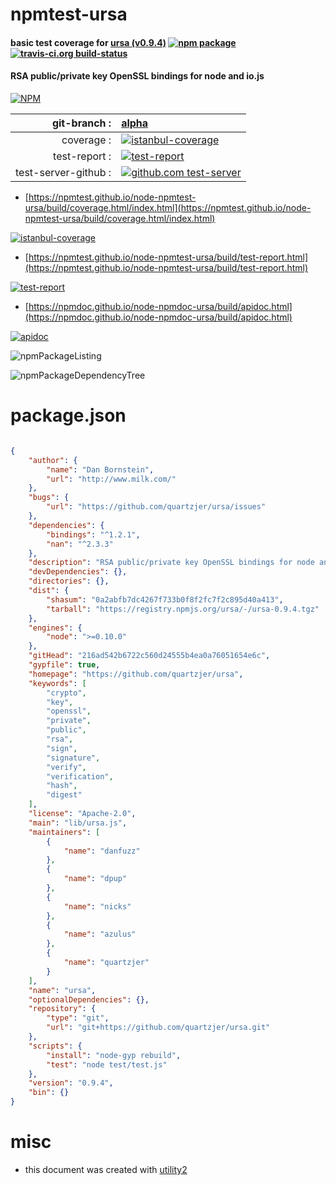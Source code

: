 # npmtest-ursa

#### basic test coverage for  [ursa (v0.9.4)](https://github.com/quartzjer/ursa)  [![npm package](https://img.shields.io/npm/v/npmtest-ursa.svg?style=flat-square)](https://www.npmjs.org/package/npmtest-ursa) [![travis-ci.org build-status](https://api.travis-ci.org/npmtest/node-npmtest-ursa.svg)](https://travis-ci.org/npmtest/node-npmtest-ursa)

#### RSA public/private key OpenSSL bindings for node and io.js

[![NPM](https://nodei.co/npm/ursa.png?downloads=true&downloadRank=true&stars=true)](https://www.npmjs.com/package/ursa)

| git-branch : | [alpha](https://github.com/npmtest/node-npmtest-ursa/tree/alpha)|
|--:|:--|
| coverage : | [![istanbul-coverage](https://npmtest.github.io/node-npmtest-ursa/build/coverage.badge.svg)](https://npmtest.github.io/node-npmtest-ursa/build/coverage.html/index.html)|
| test-report : | [![test-report](https://npmtest.github.io/node-npmtest-ursa/build/test-report.badge.svg)](https://npmtest.github.io/node-npmtest-ursa/build/test-report.html)|
| test-server-github : | [![github.com test-server](https://npmtest.github.io/node-npmtest-ursa/GitHub-Mark-32px.png)](https://npmtest.github.io/node-npmtest-ursa/build/app/index.html) | | build-artifacts : | [![build-artifacts](https://npmtest.github.io/node-npmtest-ursa/glyphicons_144_folder_open.png)](https://github.com/npmtest/node-npmtest-ursa/tree/gh-pages/build)|

- [https://npmtest.github.io/node-npmtest-ursa/build/coverage.html/index.html](https://npmtest.github.io/node-npmtest-ursa/build/coverage.html/index.html)

[![istanbul-coverage](https://npmtest.github.io/node-npmtest-ursa/build/screenCapture.buildCi.browser.%252Ftmp%252Fbuild%252Fcoverage.lib.html.png)](https://npmtest.github.io/node-npmtest-ursa/build/coverage.html/index.html)

- [https://npmtest.github.io/node-npmtest-ursa/build/test-report.html](https://npmtest.github.io/node-npmtest-ursa/build/test-report.html)

[![test-report](https://npmtest.github.io/node-npmtest-ursa/build/screenCapture.buildCi.browser.%252Ftmp%252Fbuild%252Ftest-report.html.png)](https://npmtest.github.io/node-npmtest-ursa/build/test-report.html)

- [https://npmdoc.github.io/node-npmdoc-ursa/build/apidoc.html](https://npmdoc.github.io/node-npmdoc-ursa/build/apidoc.html)

[![apidoc](https://npmdoc.github.io/node-npmdoc-ursa/build/screenCapture.buildCi.browser.%252Ftmp%252Fbuild%252Fapidoc.html.png)](https://npmdoc.github.io/node-npmdoc-ursa/build/apidoc.html)

![npmPackageListing](https://npmtest.github.io/node-npmtest-ursa/build/screenCapture.npmPackageListing.svg)

![npmPackageDependencyTree](https://npmtest.github.io/node-npmtest-ursa/build/screenCapture.npmPackageDependencyTree.svg)



# package.json

```json

{
    "author": {
        "name": "Dan Bornstein",
        "url": "http://www.milk.com/"
    },
    "bugs": {
        "url": "https://github.com/quartzjer/ursa/issues"
    },
    "dependencies": {
        "bindings": "^1.2.1",
        "nan": "^2.3.3"
    },
    "description": "RSA public/private key OpenSSL bindings for node and io.js",
    "devDependencies": {},
    "directories": {},
    "dist": {
        "shasum": "0a2abfb7dc4267f733b0f8f2fc7f2c895d40a413",
        "tarball": "https://registry.npmjs.org/ursa/-/ursa-0.9.4.tgz"
    },
    "engines": {
        "node": ">=0.10.0"
    },
    "gitHead": "216ad542b6722c560d24555b4ea0a76051654e6c",
    "gypfile": true,
    "homepage": "https://github.com/quartzjer/ursa",
    "keywords": [
        "crypto",
        "key",
        "openssl",
        "private",
        "public",
        "rsa",
        "sign",
        "signature",
        "verify",
        "verification",
        "hash",
        "digest"
    ],
    "license": "Apache-2.0",
    "main": "lib/ursa.js",
    "maintainers": [
        {
            "name": "danfuzz"
        },
        {
            "name": "dpup"
        },
        {
            "name": "nicks"
        },
        {
            "name": "azulus"
        },
        {
            "name": "quartzjer"
        }
    ],
    "name": "ursa",
    "optionalDependencies": {},
    "repository": {
        "type": "git",
        "url": "git+https://github.com/quartzjer/ursa.git"
    },
    "scripts": {
        "install": "node-gyp rebuild",
        "test": "node test/test.js"
    },
    "version": "0.9.4",
    "bin": {}
}
```



# misc
- this document was created with [utility2](https://github.com/kaizhu256/node-utility2)
